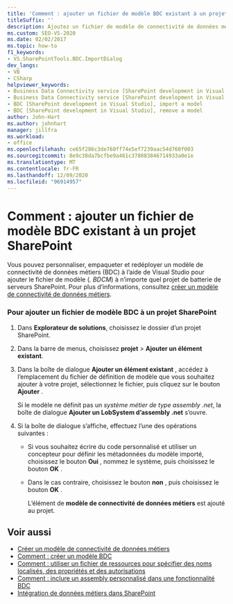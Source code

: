 ```yaml
---
title: 'Comment : ajouter un fichier de modèle BDC existant à un projet SharePoint | Microsoft Docs'
titleSuffix: ''
description: Ajoutez un fichier de modèle de connectivité de données métiers (BDC) existant à un projet SharePoint dans Visual Studio, afin de pouvoir personnaliser, empaqueter et redéployer un modèle BDC.
ms.custom: SEO-VS-2020
ms.date: 02/02/2017
ms.topic: how-to
f1_keywords:
- VS.SharePointTools.BDC.ImportDialog
dev_langs:
- VB
- CSharp
helpviewer_keywords:
- Business Data Connectivity service [SharePoint development in Visual Studio], import a model
- Business Data Connectivity service [SharePoint development in Visual Studio], reuse a model
- BDC [SharePoint development in Visual Studio], import a model
- BDC [SharePoint development in Visual Studio], remove a model
author: John-Hart
ms.author: johnhart
manager: jillfra
ms.workload:
- office
ms.openlocfilehash: ce65f286c3de760ff74e5ef7239aac54d760f003
ms.sourcegitcommit: 8e9c38da7bcfbe9a461c378083846714933a0e1e
ms.translationtype: MT
ms.contentlocale: fr-FR
ms.lasthandoff: 12/09/2020
ms.locfileid: "96914957"
---
```

# <a name="how-to-add-an-existing-bdc-model-file-to-a-sharepoint-project"></a>Comment : ajouter un fichier de modèle BDC existant à un projet SharePoint
  Vous pouvez personnaliser, empaqueter et redéployer un modèle de connectivité de données métiers (BDC) à l’aide de Visual Studio pour ajouter le fichier de modèle (*. BDCM*) à n’importe quel projet de batterie de serveurs SharePoint. Pour plus d’informations, consultez [créer un modèle de connectivité de données métiers](../sharepoint/creating-a-business-data-connectivity-model.md).

### <a name="to-add-a-bdc-model-file-to-a-sharepoint-project"></a>Pour ajouter un fichier de modèle BDC à un projet SharePoint

1. Dans **Explorateur de solutions**, choisissez le dossier d’un projet SharePoint.

2. Dans la barre de menus, choisissez **projet**  >  **Ajouter un élément existant**.

3. Dans la boîte de dialogue **Ajouter un élément existant** , accédez à l’emplacement du fichier de définition de modèle que vous souhaitez ajouter à votre projet, sélectionnez le fichier, puis cliquez sur le bouton **Ajouter** .

    Si le modèle ne définit pas un *système métier de type assembly .net*, la boîte de dialogue **Ajouter un LobSystem d’assembly .net** s’ouvre.

4. Si la boîte de dialogue s’affiche, effectuez l’une des opérations suivantes :

   - Si vous souhaitez écrire du code personnalisé et utiliser un concepteur pour définir les métadonnées du modèle importé, choisissez le bouton **Oui** , nommez le système, puis choisissez le bouton **OK** .

   - Dans le cas contraire, choisissez le bouton **non** , puis choisissez le bouton **OK** .

     L’élément de **modèle de connectivité de données métiers** est ajouté au projet.

## <a name="see-also"></a>Voir aussi
- [Créer un modèle de connectivité de données métiers](../sharepoint/creating-a-business-data-connectivity-model.md)
- [Comment : créer un modèle BDC](../sharepoint/how-to-create-a-bdc-model.md)
- [Comment : utiliser un fichier de ressources pour spécifier des noms localisés, des propriétés et des autorisations](../sharepoint/how-to-use-a-resource-file-to-specify-localized-names-properties-and-permissions.md)
- [Comment : inclure un assembly personnalisé dans une fonctionnalité BDC](../sharepoint/how-to-include-a-custom-assembly-in-a-bdc-feature.md)
- [Intégration de données métiers dans SharePoint](../sharepoint/integrating-business-data-into-sharepoint.md)

